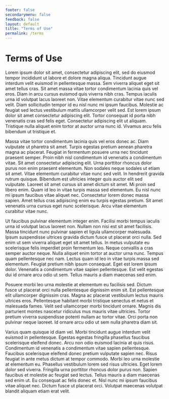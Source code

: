 ```yaml
---
footer: false
secondarymenu: false
feedback: false
layout: default
title: "Terms of Use"
permalink: /terms
---
```

# Terms of Use
Lorem ipsum dolor sit amet, consectetur adipiscing elit, sed do eiusmod tempor incididunt ut labore et dolore magna aliqua. Tincidunt augue interdum velit euismod in pellentesque massa. Sem viverra aliquet eget sit amet tellus cras. Sit amet massa vitae tortor condimentum lacinia quis vel eros. Diam in arcu cursus euismod quis viverra nibh cras. Tempus iaculis urna id volutpat lacus laoreet non. Vitae elementum curabitur vitae nunc sed velit. Diam sollicitudin tempor id eu nisl nunc mi ipsum faucibus. Molestie ac feugiat sed lectus vestibulum mattis ullamcorper velit sed. Est lorem ipsum dolor sit amet consectetur adipiscing elit. Tortor consequat id porta nibh venenatis cras sed felis eget. Consectetur adipiscing elit ut aliquam. Tristique nulla aliquet enim tortor at auctor urna nunc id. Vivamus arcu felis bibendum ut tristique et.

Massa vitae tortor condimentum lacinia quis vel eros donec ac. Diam vulputate ut pharetra sit amet. Turpis egestas pretium aenean pharetra magna ac placerat. Feugiat in fermentum posuere urna nec tincidunt praesent semper. Proin nibh nisl condimentum id venenatis a condimentum vitae. Sit amet consectetur adipiscing elit. Urna porttitor rhoncus dolor purus non enim praesent elementum. Non sodales neque sodales ut etiam sit amet. Vitae elementum curabitur vitae nunc sed velit. In hendrerit gravida rutrum quisque. Bibendum est ultricies integer quis auctor elit sed vulputate. Laoreet sit amet cursus sit amet dictum sit amet. Mi proin sed libero enim. Quam id leo in vitae turpis massa sed elementum. Eu nisl nunc mi ipsum faucibus vitae aliquet nec. Consectetur lorem donec massa sapien. Amet tellus cras adipiscing enim eu turpis egestas pretium. Sit amet venenatis urna cursus eget nunc scelerisque. Arcu vitae elementum curabitur vitae nunc.

Ut faucibus pulvinar elementum integer enim. Facilisi morbi tempus iaculis urna id volutpat lacus laoreet non. Nullam non nisi est sit amet facilisis. Massa tincidunt nunc pulvinar sapien et ligula ullamcorper malesuada. Ipsum suspendisse ultrices gravida dictum fusce ut placerat orci nulla. Sed enim ut sem viverra aliquet eget sit amet tellus. In metus vulputate eu scelerisque felis imperdiet proin fermentum leo. Neque convallis a cras semper auctor neque. Nulla aliquet enim tortor at auctor urna nunc. Tempus quam pellentesque nec nam. Lectus quam id leo in vitae turpis massa sed elementum. Feugiat pretium nibh ipsum consequat. Eget est lorem ipsum dolor. Venenatis a condimentum vitae sapien pellentesque. Est velit egestas dui id ornare arcu odio ut sem. Tellus mauris a diam maecenas sed enim.

Posuere morbi leo urna molestie at elementum eu facilisis sed. Dictum fusce ut placerat orci nulla pellentesque dignissim enim sit. Est pellentesque elit ullamcorper dignissim cras. Magna ac placerat vestibulum lectus mauris ultrices eros. Pellentesque habitant morbi tristique senectus et netus et malesuada fames. Velit sed ullamcorper morbi tincidunt ornare. Magnis dis parturient montes nascetur ridiculus mus mauris vitae ultricies. Tortor pretium viverra suspendisse potenti nullam ac tortor vitae. Orci porta non pulvinar neque laoreet. Id ornare arcu odio ut sem nulla pharetra diam sit.

Varius quam quisque id diam vel. Morbi tincidunt augue interdum velit euismod in pellentesque. Egestas egestas fringilla phasellus faucibus scelerisque eleifend donec. Arcu non odio euismod lacinia at quis risus. Condimentum id venenatis a condimentum vitae sapien pellentesque. Faucibus scelerisque eleifend donec pretium vulputate sapien nec. Risus feugiat in ante metus dictum at tempor commodo. Morbi leo urna molestie at elementum eu. Phasellus vestibulum lorem sed risus ultricies. Eget lorem dolor sed viverra. Fringilla urna porttitor rhoncus dolor purus non. Sapien faucibus et molestie ac feugiat sed lectus. Tellus mauris a diam maecenas sed enim ut. Eu consequat ac felis donec et. Nisl nunc mi ipsum faucibus vitae aliquet nec. Dictum fusce ut placerat orci. Volutpat maecenas volutpat blandit aliquam etiam erat velit.

